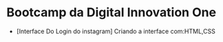 # Bootcamp da Digital Innovation One

- [Interface Do Login do instagram] Criando a interface com:HTML,CSS
